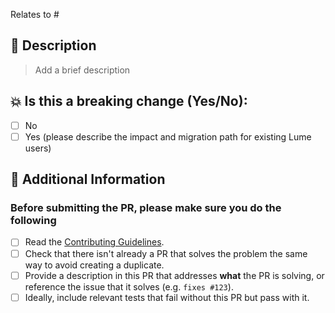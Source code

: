 <!---
Thanks for creating a Pull Request 💖!

Please pay attention to the following before submitting:
- Read the [Contributing guidelines](https://github.com/Adyen/lume/blob/main/CONTRIBUTING.md)
- Keep your PR as small as possible.
- Limit your PR to one type (docs, feature, refactoring, ci, or bugfix)
-->

Relates to # <!-- [Relates to / Closes / Fixes] + Github issue # here -->

## 📝 Description

> Add a brief description

## 💥 Is this a breaking change (Yes/No):

- [ ] No
- [ ] Yes (please describe the impact and migration path for existing Lume users)

## 📝 Additional Information

>

### Before submitting the PR, please make sure you do the following

- [ ] Read the [Contributing Guidelines](https://github.com/Adyen/lume/blob/main/CONTRIBUTING.md).
- [ ] Check that there isn't already a PR that solves the problem the same way to avoid creating a duplicate.
- [ ] Provide a description in this PR that addresses **what** the PR is solving, or reference the issue that it solves (e.g. `fixes #123`).
- [ ] Ideally, include relevant tests that fail without this PR but pass with it.
